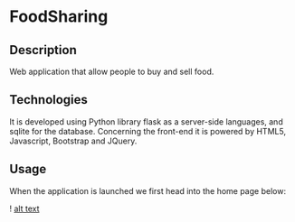 # FoodSharing

## Description
Web application that allow people to buy and sell food.

## Technologies

It is developed using Python library flask as a 
server-side languages, and sqlite for the database.
Concerning the front-end it is powered by HTML5,
Javascript, Bootstrap and JQuery.

## Usage

When the application is launched we first head into the home page below:

! [alt text](https://github.com/cheikhodjigo/FoodSharing/blob/master/static/img/Screen%20Shot%20Add%20Food.png "FoodSharing home page")

